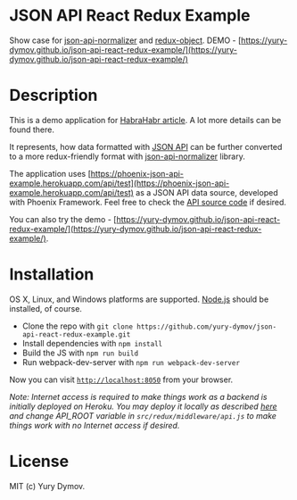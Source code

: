 # JSON API React Redux Example
Show case for [json-api-normalizer](https://github.com/yury-dymov/json-api-normalizer) and [redux-object](https://github.com/yury-dymov/redux-object). DEMO - [https://yury-dymov.github.io/json-api-react-redux-example/](https://yury-dymov.github.io/json-api-react-redux-example/)

# Description
This is a demo application for [HabraHabr article](http://ToDo). A lot more details can be found there.

It represents, how data formatted with [JSON API](http://jsonapi.org/) can be further converted to a more redux-friendly format with [json-api-normalizer](https://github.com/yury-dymov/json-api-normalizer) library.

The application uses [https://phoenix-json-api-example.herokuapp.com/api/test](https://phoenix-json-api-example.herokuapp.com/api/test) as a JSON API data source, developed with Phoenix Framework. Feel free to check the [API source code](https://github.com/yury-dymov/phoenix-json-api-example) if desired.

You can also try the demo - [https://yury-dymov.github.io/json-api-react-redux-example/](https://yury-dymov.github.io/json-api-react-redux-example/).

# Installation
OS X, Linux, and Windows platforms are supported. [Node.js](https://nodejs.org/en/) should be installed, of course.

* Clone the repo with `git clone https://github.com/yury-dymov/json-api-react-redux-example.git`
* Install dependencies with `npm install`
* Build the JS with `npm run build`
* Run webpack-dev-server with `npm run webpack-dev-server`

Now you can visit [`http://localhost:8050`](http://localhost:8050) from your browser.

*Note: Internet access is required to make things work as a backend is initially deployed on Heroku. You may deploy it locally as described [here](https://github.com/yury-dymov/phoenix-json-api-example#installation) and change API_ROOT variable in `src/redux/middleware/api.js` to make things work with no Internet access if desired.*

# License
MIT (c) Yury Dymov.
